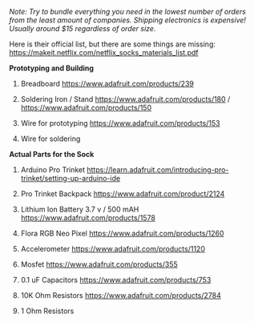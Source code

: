 <i>Note: Try to bundle everything you need in the lowest number of orders from the least amount of companies. Shipping electronics is expensive! Usually around $15 regardless of order size.</i>

Here is their official list, but there are some things are missing: https://makeit.netflix.com/netflix_socks_materials_list.pdf

<b>Prototyping and Building</b>

1. Breadboard
https://www.adafruit.com/products/239

2. Soldering Iron / Stand
https://www.adafruit.com/products/180 / https://www.adafruit.com/products/150

3. Wire for prototyping
https://www.adafruit.com/products/153

4. Wire for soldering

<b>Actual Parts for the Sock</b>

1. Arduino Pro Trinket
https://learn.adafruit.com/introducing-pro-trinket/setting-up-arduino-ide

2. Pro Trinket Backpack
https://www.adafruit.com/product/2124

3. Lithium Ion Battery 3.7 v / 500 mAH
https://www.adafruit.com/products/1578

4. Flora RGB Neo Pixel
https://www.adafruit.com/products/1260

5. Accelerometer
https://www.adafruit.com/products/1120

6. Mosfet
https://www.adafruit.com/products/355

7. 0.1 uF Capacitors
https://www.adafruit.com/products/753

8. 10K Ohm Resistors
https://www.adafruit.com/products/2784

9. 1 Ohm Resistors
